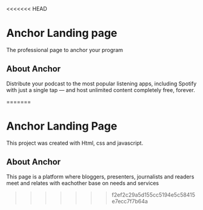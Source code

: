 <<<<<<< HEAD
# Anchor Landing page

The professional page to anchor your program

## About Anchor

Distribute your podcast to the most popular listening apps, including Spotify with just a single tap — and host unlimited content completely free, forever.


=======
# Anchor Landing Page

This project was created with Html, css and javascript.

## About Anchor
This page is a platform where bloggers, presenters, journalists and readers meet and relates with eachother base on needs and services

>>>>>>> f2ef2c29a5d155cc5194e5c58415e7ecc7f7b64a
